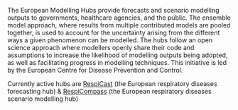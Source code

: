 The European Modelling Hubs provide forecasts and scenario modelling outputs to governments, healthcare agencies, and the public. The ensemble model approach, where results from multiple contributed models are pooled together, is used to account for the uncertainty arising from the different ways a given phenomenon can be modelled. The hubs follow an open science approach where modellers openly share their code and assumptions to increase the likelihood of modelling outputs being adopted, as well as facilitating progress in modelling techniques. This initiative is led by the European Centre for Disease Prevention and Control.

Currently active hubs are [RespiCast](https://respicast.ecdc.europa.eu/) (the European respiratory diseases forecasting hub) & [RespiCompass](https://respicompass.ecdc.europa.eu/) (the European respiratory diseases scenario modelling hub)
